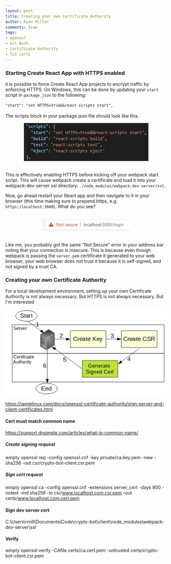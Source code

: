 ```yaml
---
layout: post
title: Creating your own Certificate Authority
author: Ryan Miller
comments: true
tags:
- openssl
- Git Bash
- Certificate Authority
- TLS certs
---
```


### Starting Create React App with HTTPS enabled
it is possible to force Create React App projects to encrypt traffic by enforcing HTTPS. On Windows, this can be done by updating your `start` script in `package.json` to the following:  

`"start": "set HTTPS=true&&react-scripts start",`  
<br />
The scripts block in your package.json file should look like this.
<br />  
<div style="text-align:center"><img src="/static/img/blogimages/reactscripts.PNG" /><p style="width:450px; text-align:center; margin: auto"></p></div>
<br />  

This is effectively enabling HTTPS before kicking off your webpack start script. This will cause webpack create a certificate and load it into your webpack-dev-server ssl directory: `./node_modules/webpack-dev-server/ssl`.

Now, go ahead restart your React app and then navigate to it in your browser (this time making sure to prepend https, e.g. `https:/localhost:3000`). What do you see?
  
<br />  
<div style="text-align:center"><img src="/static/img/blogimages/invalidcert.PNG" /><p style="width:450px; text-align:center; margin: auto"></p></div>
<br />  

Like me, you probably got the same "Not Secure" error in your address bar noting that your connection is insecure. This is because even though webpack is passing the `server.pem` certificate it generated to your web browser, your web browser does not trust it because it is self-signed, and not signed by a trust CA.


### Creating your own Certificate Authority
For a local development environment, setting up your own  Certificate Authority is not always necessary. But HTTPS is not always necessary. But I'm interested

<div style="text-align:center"><img src="/static/img/blogimages/csr-to-ca-flow.PNG" /><p style="width:450px; text-align:center; margin: auto"></p></div>

https://jamielinux.com/docs/openssl-certificate-authority/sign-server-and-client-certificates.html

#### Cert must match common name
https://support.dnsimple.com/articles/what-is-common-name/

##### Create signing request  
winpty openssl req -config openssl.cnf -key private/ca.key.pem -new -sha256 -out csr/crypto-bot-client.csr.pem  

##### Sign cert request
winpty openssl ca -config openssl.cnf -extensions server_cert -days 800 -notext -md sha256 -in csr/www.localhost.com.csr.pem -out certs/www.localhost.com.cert.pem

#### Sign dev server cert

C:\Users\rmill\Documents\Code\crypto-bot\client\node_modules\webpack-dev-server\ssl

#### Verify
winpty openssl verify -CAfile certs/ca.cert.pem -untrusted certs/crypto-bot-client.csr.pem
